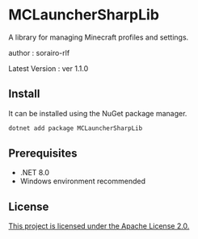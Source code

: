 # MCLauncherSharpLib

A library for managing Minecraft profiles and settings.

author : sorairo-rlf

Latest Version : ver 1.1.0

## Install

It can be installed using the NuGet package manager.

```bash
dotnet add package MCLauncherSharpLib
```
## Prerequisites
- .NET 8.0
- Windows environment recommended
## License
[This project is licensed under the Apache License 2.0.](/LICENSE.txt)
